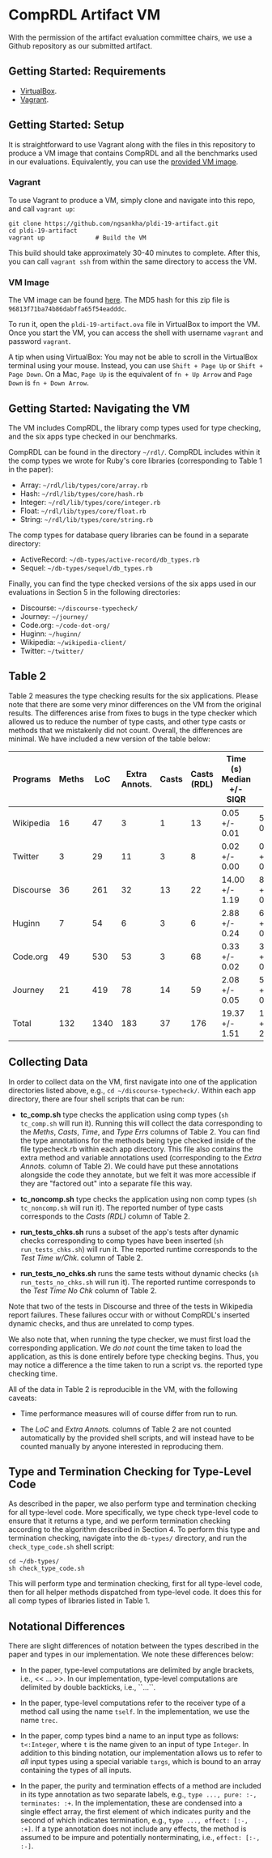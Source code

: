 # CompRDL Artifact VM

With the permission of the artifact evaluation committee chairs, we use a Github repository as our submitted artifact.

## Getting Started: Requirements

* [VirtualBox](https://www.virtualbox.org/).
* [Vagrant](https://www.vagrantup.com/).

## Getting Started: Setup

It is straightforward to use Vagrant along with the files in this repository to produce a VM image that contains CompRDL and all the benchmarks used in our evaluations. Equivalently, you can use the [provided VM image](https://drive.google.com/file/d/1X5dO5_QdHQXM4ctIbdw9ZUSxrjkg6eaC/view?usp=sharing).

### Vagrant

To use Vagrant to produce a VM, simply clone and navigate into this repo, and call `vagrant up`:
```
git clone https://github.com/ngsankha/pldi-19-artifact.git
cd pldi-19-artifact
vagrant up              # Build the VM
```

This build should take approximately 30-40 minutes to complete. After this, you can call `vagrant ssh` from within the same directory to access the VM.

### VM Image


The VM image can be found [here](https://drive.google.com/file/d/1X5dO5_QdHQXM4ctIbdw9ZUSxrjkg6eaC/view?usp=sharing). The MD5 hash for this zip file is `96813f71ba74b86dabffa65f54eadddc`.

To run it, open the `pldi-19-artifact.ova` file in VirtualBox to import the VM. Once you start the VM, you can access the shell with username `vagrant` and password `vagrant`.

A tip when using VirtualBox:
You may not be able to scroll in the VirtualBox terminal using your mouse.
Instead, you can use `Shift + Page Up` or `Shift + Page Down`. 
On a Mac, `Page Up` is the equivalent of `fn + Up Arrow` and
`Page Down` is `fn + Down Arrow`.


## Getting Started: Navigating the VM

The VM includes CompRDL, the library comp types used for type checking, and the six apps type checked in our benchmarks.

CompRDL can be found in the directory `~/rdl/`. CompRDL includes within it the comp types we wrote for Ruby's core libraries (corresponding to Table 1 in the paper):

* Array: `~/rdl/lib/types/core/array.rb`
* Hash: `~/rdl/lib/types/core/hash.rb`
* Integer: `~/rdl/lib/types/core/integer.rb`
* Float: `~/rdl/lib/types/core/float.rb`
* String: `~/rdl/lib/types/core/string.rb`

The comp types for database query libraries can be found in a separate directory:

* ActiveRecord: `~/db-types/active-record/db_types.rb`
* Sequel: `~/db-types/sequel/db_types.rb`

Finally, you can find the type checked versions of the six apps used in our evaluations in Section 5 in the following directories:

* Discourse: `~/discourse-typecheck/`
* Journey: `~/journey/`
* Code.org: `~/code-dot-org/`
* Huginn: `~/huginn/`
* Wikipedia: `~/wikipedia-client/`
* Twitter: `~/twitter/`

## Table 2

Table 2 measures the type checking results for the six applications. Please note that there are some
very minor differences on the VM from the original results. The differences arise from fixes to bugs
in the type checker which allowed us to reduce the number of type casts, and other type casts or methods that we
mistakenly did not count. Overall, the differences are minimal. We have included a new version of the table
below:

| Programs  | Meths | LoC  | Extra Annots. | Casts | Casts (RDL) | Time (s) Median +/- SIQR | Test Time No Chk (s) | Test Time w/ Chk (s) | Type Errs |
|-----------|-------|------|---------------|-------|-------------|--------------------------|----------------------|----------------------|-----------|
| Wikipedia | 16    | 47   | 3             | 1     | 13          | 0.05 +/- 0.01            | 5.94 +/ 0.20         | 6.19 +/- 0.20        | 0         |
| Twitter   | 3     | 29   | 11            | 3     | 8           | 0.02 +/- 0.00            | 0.05 +/- 0.00        | 0.06 +/ 0.00         | 0         |
| Discourse | 36    | 261  | 32            | 13    | 22          | 14.00 +/- 1.19           | 84.90 +/- 0.69       | 88.59 +/- 3.98       | 0         |
| Huginn    | 7     | 54   | 6             | 3     | 6           | 2.88 +/- 0.24            | 6.43 +/- 0.34        | 4.56 +/- 0.28        | 0         |
| Code.org  | 49    | 530  | 53            | 3     | 68          | 0.33 +/- 0.02            | 3.23 +/- 0.25        | 3.15 +/- 0.20        | 1         |
| Journey   | 21    | 419  | 78            | 14    | 59          | 2.08 +/- 0.05            | 5.67 +/- 0.69        | 6.12 +/- 1.02        | 2         |
| Total     | 132   | 1340 | 183           | 37    | 176         | 19.37 +/- 1.51           | 106.22 +/- 2.17      | 108.67 +/- 5.73      | 3         |


## Collecting Data

In order to collect data on the VM, first navigate into one of the application directories listed above,
e.g., `cd ~/discourse-typecheck/`. Within each app directory, there are four shell scripts that can be run:

* **tc_comp.sh** type checks the application using comp types (`sh tc_comp.sh` will run it). Running this will
collect the data corresponding to the _Meths_, _Casts_, _Time_, and _Type Errs_ columns of Table 2. You can find
the type annotations for the methods being type checked inside of the file typecheck.rb within each app directory.
This file also contains the extra method and variable annotations used (corresponding to the _Extra Annots._ column of Table 2).
We could have put these annotations alongside the code they annotate, but we felt it was more accessible if they are "factored out" into a separate file this way.


* **tc_noncomp.sh** type checks the application using non comp types (`sh tc_noncomp.sh` will run it). The reported number of type casts corresponds to the _Casts (RDL)_ column of Table 2.

* **run_tests_chks.sh** runs a subset of the app's tests after dynamic checks corresponding to comp types have
been inserted (`sh run_tests_chks.sh`) will run it. The reported runtime corresponds to the _Test Time w/Chk._ column of Table 2.

* **run_tests_no_chks.sh** runs the same tests without dynamic checks (`sh run_tests_no_chks.sh` will run it). The reported runtime corresponds to the _Test Time No Chk_ column of Table 2.

Note that two of the tests in Discourse and three of the tests in Wikipedia report failures. These failures occur with or without CompRDL's inserted dynamic checks, and thus are unrelated to comp types.

We also note that, when running the type checker, we must first load the corresponding application.
We _do not_ count the time taken to load the application, as this is done entirely before
type checking begins. Thus, you may notice a difference a the time taken to run a script
vs. the reported type checking time.

All of the data in Table 2 is reproducible in the VM, with the following caveats:

* Time performance measures will of course differ from run to run.

* The _LoC_ and _Extra Annots._ columns of Table 2 are not counted automatically by the provided shell scripts,
and will instead have to be counted manually by anyone interested in reproducing them.

## Type and Termination Checking for Type-Level Code

As described in the paper, we also perform type and termination checking for all type-level code. More specifically, we type check type-level code to ensure that it returns a type, and we perform termination checking according
to the algorithm described in Section 4. To perform this type and termination checking, navigate into the `db-types/` directory, and run the `check_type_code.sh` shell script:

```
cd ~/db-types/
sh check_type_code.sh
```

This will perform type and termination checking, first for all type-level code, then for all helper methods dispatched from type-level code. It does this for all comp types of libraries listed in Table 1.

## Notational Differences

There are slight differences of notation between the types described in the paper and types in our implementation.
We note these differences below:

* In the paper, type-level computations are delimited by angle brackets, i.e., << ... >>.
In our implementation, type-level computations are delimited by double backticks, i.e.,  \`\`...\`\`.

* In the paper, type-level computations refer to the receiver type of a method call using the name `tself`.
In the implementation, we use the name `trec`.

* In the paper, comp types bind a name to an input type as follows: `t<:Integer`, where `t` is the name given to
an input of type `Integer`. In addition to this binding notation, our implementation
allows us to refer to *all* input types using a special variable `targs`,
which is bound to an array containing the types of all inputs.

* In the paper, the purity and termination effects of a method are included in its type annotation
as two separate labels, e.g., `type ..., pure: :-, terminates: :+`. In the implementation, these
are condensed into a single effect array, the first element of which indicates purity and the second of
which indicates termination, e.g., `type ..., effect: [:-, :+]`. If a type annotation does not include
any effects, the method is assumed to be impure and potentially nonterminating, i.e., `effect: [:-, :-]`. 
